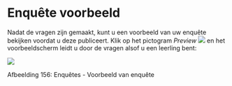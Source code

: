 # Enquête voorbeeld

Nadat de vragen zijn gemaakt, kunt u een voorbeeld van uw enquête bekijken voordat u deze publiceert. Klik op het pictogram _Preview_ ![](../../.gitbook/assets/graphics292%20%283%29.png) en het voorbeeldscherm leidt u door de vragen alsof u een leerling bent:

![](../../.gitbook/assets/images225%20%283%29.png)

Afbeelding 156: Enquêtes - Voorbeeld van enquête

